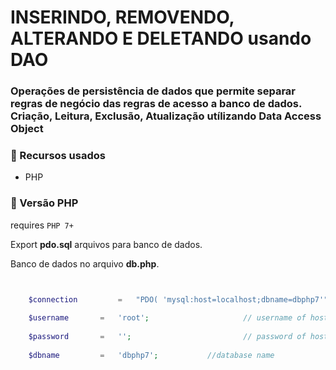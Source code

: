 # INSERINDO, REMOVENDO, ALTERANDO E DELETANDO usando DAO

### Operações de persistência de dados que permite separar regras de negócio das regras de acesso a banco de dados. Criação, Leitura, Exclusão, Atualização utílizando Data Access Object

### :pushpin:  Recursos usados ​​
* PHP

### :pushpin: Versão PHP

requires ```PHP 7+```

Export **pdo.sql** arquivos para banco de dados.

Banco de dados no arquivo **db.php**.

```php


	$connection 		= 	"PDO( 'mysql:host=localhost;dbname=dbphp7'"; 	// Host Name
	
	$username		= 	'root'; 	 				// username of host
	
	$password 		= 	''; 						// password of host
	
	$dbname			= 	'dbphp7'; 		    //database name


```

